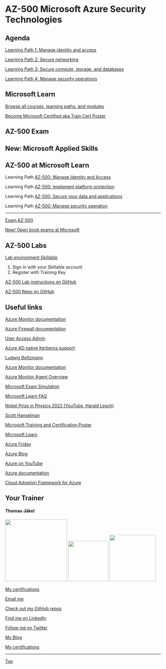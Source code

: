 # AZ-500 Microsoft Azure Security Technologies

[LP1]: https://learn.microsoft.com/en-us/training/paths/manage-identity-access-new/
[LP2]: https://learn.microsoft.com/en-us/training/paths/secure-networking/
[LP3]: https://learn.microsoft.com/en-us/training/paths/secure-compute-storage-databases/
[LP4]: https://learn.microsoft.com/en-us/training/paths/manage-security-operations-new/


## Agenda

[Learning Path 1: Manage identity and access][LP1]

[Learning Path 2: Secure networking][LP2]

[Learning Path 3: Secure compute, storage, and databases][LP3]

[Learning Path 4: Manage security operations][LP4]




## Microsoft Learn

[Browse all courses, learning paths, and modules](https://learn.microsoft.com/en-us/training/browse/)

[Become Microsoft Certified aka Train Cert Poster](https://aka.ms/traincertposter)


## AZ-500 Exam

## New: Microsoft Applied Skills


## AZ-500 at Microsoft Learn

Learning Path [AZ-500: Manage Identity and Access](https://learn.microsoft.com/en-us/training/paths/manage-identity-access/)

Learning Path [AZ-500: Implement platform protection](https://learn.microsoft.com/en-us/training/paths/implement-platform-protection/)

Learning Path [AZ-500: Secure your data and applications](https://learn.microsoft.com/en-us/training/paths/secure-your-data-applications/)

Learning Path [AZ-500: Manage security operation](https://learn.microsoft.com/en-us/training/paths/manage-security-operation/)

---

[Exam AZ-500](https://docs.microsoft.com/en-us/learn/certifications/exams/az-500)

[New! Open book exams at Microsoft](https://techcommunity.microsoft.com/t5/microsoft-learn-blog/introducing-a-new-resource-for-all-role-based-microsoft/ba-p/3500870)



## AZ-500 Labs

[Lab environment Skillable](https://brainymotion.learnondemand.net) 

1. Sign in with your Skillable account 
2. Register with Training Key


[AZ-500 Lab instructions on GitHub](https://microsoftlearning.github.io/AZ500-AzureSecurityTechnologies/)

[AZ-500 Repo on GitHub](https://github.com/MicrosoftLearning/AZ500-AzureSecurityTechnologies)





## Useful links

[Azure Monitor documentation](https://learn.microsoft.com/en-us/azure/azure-monitor/)

[Azure Firewall documentation](https://learn.microsoft.com/en-us/azure/firewall/)

[User Access Admin](https://learn.microsoft.com/en-us/azure/role-based-access-control/rbac-and-directory-admin-roles#differences-between-azure-roles-and-azure-ad-roles)

[Azure AD native Kerberos support](https://learn.microsoft.com/en-us/azure/storage/files/storage-files-identity-auth-hybrid-identities-enable)

[Ludwig Boltzmann](https://de.wikipedia.org/wiki/Ludwig_Boltzmann)

[Azure Monitor documentation](https://learn.microsoft.com/en-us/azure/azure-monitor/)

[Azure Monitor Agent Overview](https://learn.microsoft.com/en-us/azure/azure-monitor/agents/agents-overview)



[Microsoft Exam Simulation](https://aka.ms/examdemo)

[Microsoft Learn FAQ](https://learn.microsoft.com/en-us/training/support/faq?pivots=general)

[Nobel Prize in Physics 2022 (YouTube, Harald Lesch)](https://www.youtube.com/watch?v=-F8VFBrq1uU)

[Scott Hanselman](https://www.hanselman.com/)

[Microsoft Training and Certification Poster](https://aka.ms/traincertposter)

[Microsoft Learn](https://docs.microsoft.com/en-us/learn/)

[Azure Friday](https://docs.microsoft.com/en-us/shows/azure-friday/)

[Azure Blog](https://azure.microsoft.com/en-us/blog/)

[Azure on YouTube](https://www.youtube.com/c/MicrosoftAzure)

[Azure documentation](https://docs.microsoft.com/en-us/azure/)

[Cloud Adoption Framework for Azure](https://docs.microsoft.com/en-us/azure/cloud-adoption-framework/)


##  Your Trainer
#### Thomas Jäkel

<img src="https://download69118.blob.core.windows.net/anon/Profilbild.jpg" width="200"/>
<a href="https://www.credly.com/badges/45225cf5-ede7-45d2-8ac6-b5a22315679c/public_url"><img src="https://download69118.blob.core.windows.net/anon/microsoft-certified-trainer-2023-2024.png" width="130"/></a>
<a href="https://www.credly.com/badges/fc4737d8-923a-4d37-8f1a-497c08a7c1ff/public_url"><img src="https://download69118.blob.core.windows.net/anon/AAI-badge.png" width="150"/></a>

[My certifications](https://www.credly.com/users/thomas-jakel)

[Email me](mailto:thomas.jaekel@brainymotion.de?subject=AZ-500)

[Check out my GitHub repos](https://github.com/www42)

[Find me on LinkedIn](https://linkedin.com/in/tjkkll)

[Follow me on Twitter](https://twitter.com/tjkkll)

[My Blog](https://blog.az.training)

[My certifications](https://www.credly.com/users/thomas-jakel)

---

[Top](#az-500-microsoft-azure-security-technologies)